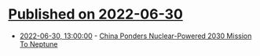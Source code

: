 # [Published on 2022-06-30](index.md)

* [2022-06-30, 13:00:00](https://slashdot.org/story/22/06/29/2210209/china-ponders-nuclear-powered-2030-mission-to-neptune?utm_source=rss1.0mainlinkanon&utm_medium=feed) - [China Ponders Nuclear-Powered 2030 Mission To Neptune](https://slashdot.org/story/22/06/29/2210209/china-ponders-nuclear-powered-2030-mission-to-neptune?utm_source=rss1.0mainlinkanon&utm_medium=feed)
